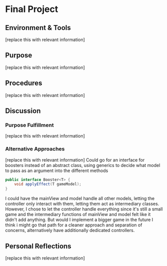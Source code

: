# Final Project

## Environment & Tools
[replace this with relevant information]

## Purpose
[replace this with relevant information]

## Procedures
[replace this with relevant information]

## Discussion
### Purpose Fulfillment
[replace this with relevant information]

### Alternative Approaches
[replace this with relevant information]
Could go for an interface for boosters instead of an abstract class, using generics to decide what model to pass as an argument into the different methods

````java
public interface Booster<T> {
    void applyEffect(T gameModel);
}
````

I could have the mainView and model handle all other models, letting the controller only interact with them, letting them act as intermediary classes. However, I chose to let the controller handle everything since it's still a small game and the intermediary functions of mainView and model felt like it didn't add anything. But would I implement a bigger game in the future I think i might go that path for a cleaner approach and separation of concerns, alternatively have additionally dedicated controllers.

## Personal Reflections
[replace this with relevant information]